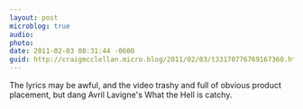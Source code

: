 ```yaml
---
layout: post
microblog: true
audio: 
photo: 
date: 2011-02-03 08:31:44 -0600
guid: http://craigmcclellan.micro.blog/2011/02/03/t33170776769167360.html
---
```

The lyrics may be awful, and the video trashy and full of obvious product placement, but dang Avril Lavigne's What the Hell is catchy.
